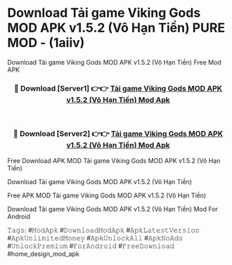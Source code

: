 # Download Tải game Viking Gods MOD APK v1.5.2 (Vô Hạn Tiền) PURE MOD - (1aiiv)
Download Tải game Viking Gods MOD APK v1.5.2 (Vô Hạn Tiền) Free Mod APK

<div align="center">
<h3>🔴 Download [Server1] 👉👉 <a href="https://apk-comot.site?title=Tải_game_Viking_Gods_MOD_APK_v1.5.2_(Vô_Hạn_Tiền)">Tải game Viking Gods MOD APK v1.5.2 (Vô Hạn Tiền) Mod Apk</a></h3><br>

<h3>🔴 Download [Server2] 👉👉 <a href="https://apk-comot.site?title=Tải_game_Viking_Gods_MOD_APK_v1.5.2_(Vô_Hạn_Tiền)">Tải game Viking Gods MOD APK v1.5.2 (Vô Hạn Tiền) Mod Apk</a></h3>
</div>


Free Download APK MOD Tải game Viking Gods MOD APK v1.5.2 (Vô Hạn Tiền)

Download Tải game Viking Gods MOD APK v1.5.2 (Vô Hạn Tiền) 

Free APK MOD Tải game Viking Gods MOD APK v1.5.2 (Vô Hạn Tiền) 

Download Tải game Viking Gods MOD APK v1.5.2 (Vô Hạn Tiền) Mod For Android

𝚃𝚊𝚐𝚜: #𝙼𝚘𝚍𝙰𝚙𝚔 #𝙳𝚘𝚠𝚗𝚕𝚘𝚊𝚍𝙼𝚘𝚍𝙰𝚙𝚔 #𝙰𝚙𝚔𝙻𝚊𝚝𝚎𝚜𝚝𝚅𝚎𝚛𝚜𝚒𝚘𝚗 #𝙰𝚙𝚔𝚄𝚗𝚕𝚒𝚖𝚒𝚝𝚎𝚍𝙼𝚘𝚗𝚎𝚢 #𝙰𝚙𝚔𝚄𝚗𝚕𝚘𝚌𝚔𝙰𝚕𝚕 #𝙰𝚙𝚔𝙽𝚘𝙰𝚍𝚜 #𝚄𝚗𝚕𝚘𝚌𝚔𝙿𝚛𝚎𝚖𝚒𝚞𝚖 #𝙵𝚘𝚛𝙰𝚗𝚍𝚛𝚘𝚒𝚍 #𝙵𝚛𝚎𝚎𝙳𝚘𝚠𝚗𝚕𝚘𝚊𝚍 #home_design_mod_apk